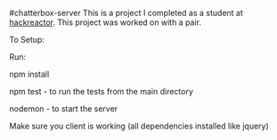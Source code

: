 #chatterbox-server
This is a project I completed as a student at [hackreactor](http://hackreactor.com). This project was worked on with a pair.

To Setup:

Run:

npm install

npm test  - to run the tests from the main directory

nodemon - to start the server

Make sure you client is working (all dependencies installed like jquery)